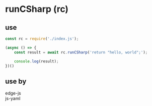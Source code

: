 # runCSharp (rc)

## use
```js
const rc = require('./index.js');

(async () => {
    const result = await rc.runCSharp('return "hello, world";');

    console.log(result);
})()
```

## use by
edge-js <br>
js-yaml <br>

